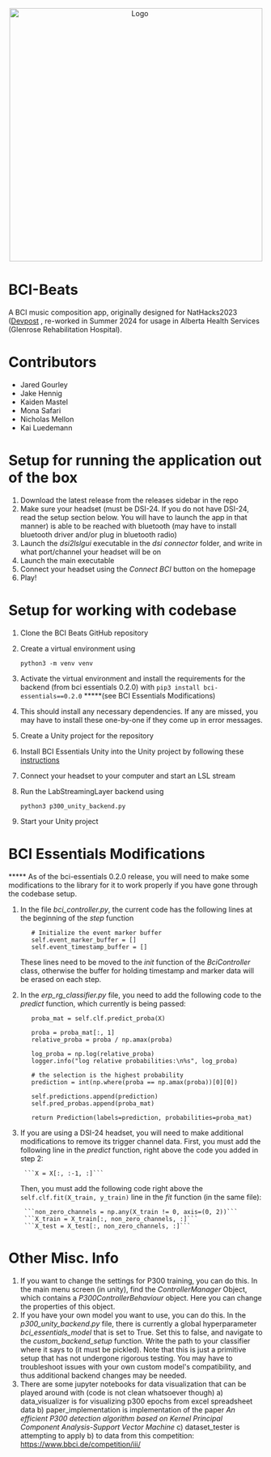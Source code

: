 <p align="center">
  <img src="https://github.com/BCI-Beats-NatHacks/BCI-Beats/assets/140631194/d868c503-2faa-4f02-8415-f52d0247aa77" alt="Logo" width="500"/>
</p>

# BCI-Beats
A BCI music composition app, originally designed for NatHacks2023 ([Devpost](https://devpost.com/software/bci-beats) , re-worked in Summer 2024 for usage in Alberta Health Services (Glenrose Rehabilitation Hospital).

# Contributors
- Jared Gourley
- Jake Hennig
- Kaiden Mastel
- Mona Safari
- Nicholas Mellon
- Kai Luedemann


# Setup for running the application out of the box
1. Download the latest release from the releases sidebar in the repo
2. Make sure your headset (must be DSI-24. If you do not have DSI-24, read the setup section below. You will have to launch the app in that manner) is able to be reached with bluetooth (may have to install bluetooth driver and/or plug in bluetooth radio)
3. Launch the _dsi2lslgui_ executable in the _dsi connector_ folder, and write in what port/channel your headset will be on
4. Launch the main executable
5. Connect your headset using the _Connect BCI_ button on the homepage
6. Play!


# Setup for working with codebase
1. Clone the BCI Beats GitHub repository
2. Create a virtual environment using
   
   ```python3 -m venv venv```
    
3. Activate the virtual environment and install the requirements for the backend (from bci essentials 0.2.0) with
   ```pip3 install bci-essentials==0.2.0``` *****(see BCI Essentials Modifications)
   
4. This should install any necessary dependencies. If any are missed, you may have to install these one-by-one if they come up in error messages.
5. Create a Unity project for the repository
6. Install BCI Essentials Unity into the Unity project by following these [instructions](https://github.com/kirtonBCIlab/bci-essentials-unity#install-into-unity-project)
7. Connect your headset to your computer and start an LSL stream
8. Run the LabStreamingLayer backend using

   ```python3 p300_unity_backend.py```
  
9. Start your Unity project



# BCI Essentials Modifications
***** As of the bci-essentials 0.2.0 release, you will need to make some modifications to the library for it to work properly if you have gone through the codebase setup.
1. In the file _bci_controller.py_, the current code has the following lines at the beginning of the _step_ function
     ```
        # Initialize the event marker buffer
        self.event_marker_buffer = []
        self.event_timestamp_buffer = []
     ```
     These lines need to be moved to the _init_ function of the _BciController_ class, otherwise the buffer for holding timestamp and marker data will be erased on each step. 
2. In the _erp_rg_classifier.py_ file, you need to add the following code to the _predict_ function, which currently is being passed:

     ```
        proba_mat = self.clf.predict_proba(X)

        proba = proba_mat[:, 1]
        relative_proba = proba / np.amax(proba)

        log_proba = np.log(relative_proba)
        logger.info("log relative probabilities:\n%s", log_proba)

        # the selection is the highest probability
        prediction = int(np.where(proba == np.amax(proba))[0][0])

        self.predictions.append(prediction)
        self.pred_probas.append(proba_mat)

        return Prediction(labels=prediction, probabilities=proba_mat)
     
     ```

3. If you are using a DSI-24 headset, you will need to make additional modifications to remove its trigger channel data.
     First, you must add the following line in the _predict_ function, right above the code you added in step 2:
        
        ```X = X[:, :-1, :]```

     Then, you must add the following code right above the ```self.clf.fit(X_train, y_train)``` line in the _fit_ function (in the same file):
   
        ```non_zero_channels = np.any(X_train != 0, axis=(0, 2))```
        ```X_train = X_train[:, non_zero_channels, :]```
        ```X_test = X_test[:, non_zero_channels, :]```



# Other Misc. Info
  1. If you want to change the settings for P300 training, you can do this. In the main menu screen (in unity), find the _ControllerManager_ Object, which contains a _P300ControllerBehaviour_ object. Here you can change the properties of this object.
  2. If you have your own model you want to use, you can do this. In the _p300_unity_backend.py_ file, there is currently a global hyperparameter _bci_essentials_model_ that is set to True. Set this to false, and navigate to the _custom_backend_setup_ function. Write the path to your classifier where it says to (it must be pickled). Note that this is just a primitive setup that has not undergone rigorous testing. You may have to troubleshoot issues with your own custom model's compatibility, and thus additional backend changes may be needed.
  3. There are some jupyter notebooks for data visualization that can be played around with (code is not clean whatsoever though)
      a) data_visualizer is for visualizing p300 epochs from excel spreadsheet data
      b) paper_implementation is implementation of the paper _An efficient P300 detection algorithm based on Kernel Principal Component Analysis-Support Vector Machine_
      c) dataset_tester is attempting to apply b) to data from this competition: https://www.bbci.de/competition/iii/
